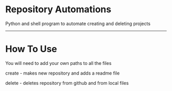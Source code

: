 # Repository Automations
Python and shell program to automate creating and deleting projects

- - -

# How To Use
You will need to add your own paths to all the files

create - makes new repository and adds a readme file

delete - deletes repository from github and from local files
